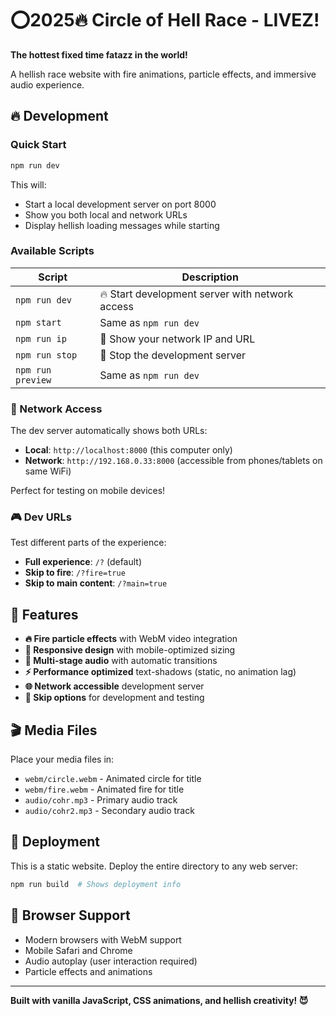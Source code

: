 # ⭕2025🔥 Circle of Hell Race - LIVEZ!

**The hottest fixed time fatazz in the world!**

A hellish race website with fire animations, particle effects, and immersive audio experience.

## 🔥 Development

### Quick Start

```bash
npm run dev
```

This will:

- Start a local development server on port 8000
- Show you both local and network URLs
- Display hellish loading messages while starting

### Available Scripts

| Script            | Description                                     |
| ----------------- | ----------------------------------------------- |
| `npm run dev`     | 🔥 Start development server with network access |
| `npm start`       | Same as `npm run dev`                           |
| `npm run ip`      | 📱 Show your network IP and URL                 |
| `npm run stop`    | 🛑 Stop the development server                  |
| `npm run preview` | Same as `npm run dev`                           |

### 📱 Network Access

The dev server automatically shows both URLs:

- **Local**: `http://localhost:8000` (this computer only)
- **Network**: `http://192.168.0.33:8000` (accessible from phones/tablets on same WiFi)

Perfect for testing on mobile devices!

### 🎮 Dev URLs

Test different parts of the experience:

- **Full experience**: `/?` (default)
- **Skip to fire**: `/?fire=true`
- **Skip to main content**: `/?main=true`

## 🔧 Features

- **🔥 Fire particle effects** with WebM video integration
- **📱 Responsive design** with mobile-optimized sizing
- **🎵 Multi-stage audio** with automatic transitions
- **⚡ Performance optimized** text-shadows (static, no animation lag)
- **🌐 Network accessible** development server
- **📄 Skip options** for development and testing

## 🎬 Media Files

Place your media files in:

- `webm/circle.webm` - Animated circle for title
- `webm/fire.webm` - Animated fire for title
- `audio/cohr.mp3` - Primary audio track
- `audio/cohr2.mp3` - Secondary audio track

## 🚀 Deployment

This is a static website. Deploy the entire directory to any web server:

```bash
npm run build  # Shows deployment info
```

## 🎯 Browser Support

- Modern browsers with WebM support
- Mobile Safari and Chrome
- Audio autoplay (user interaction required)
- Particle effects and animations

---

**Built with vanilla JavaScript, CSS animations, and hellish creativity! 😈**
